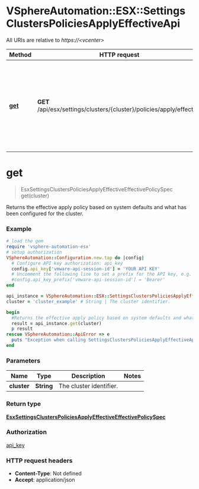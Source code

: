 # VSphereAutomation::ESX::SettingsClustersPoliciesApplyEffectiveApi

All URIs are relative to *https://&lt;vcenter&gt;*

Method | HTTP request | Description
------------- | ------------- | -------------
[**get**](SettingsClustersPoliciesApplyEffectiveApi.md#get) | **GET** /api/esx/settings/clusters/{cluster}/policies/apply/effective | Returns the effective apply policy based on system defaults and what has been configured for the cluster.


# **get**
> EsxSettingsClustersPoliciesApplyEffectiveEffectivePolicySpec get(cluster)

Returns the effective apply policy based on system defaults and what has been configured for the cluster.

### Example
```ruby
# load the gem
require 'vsphere-automation-esx'
# setup authorization
VSphereAutomation::Configuration.new.tap do |config|
  # Configure API key authorization: api_key
  config.api_key['vmware-api-session-id'] = 'YOUR API KEY'
  # Uncomment the following line to set a prefix for the API key, e.g. 'Bearer' (defaults to nil)
  #config.api_key_prefix['vmware-api-session-id'] = 'Bearer'
end

api_instance = VSphereAutomation::ESX::SettingsClustersPoliciesApplyEffectiveApi.new
cluster = 'cluster_example' # String | The cluster identifier.

begin
  #Returns the effective apply policy based on system defaults and what has been configured for the cluster.
  result = api_instance.get(cluster)
  p result
rescue VSphereAutomation::ApiError => e
  puts "Exception when calling SettingsClustersPoliciesApplyEffectiveApi->get: #{e}"
end
```

### Parameters

Name | Type | Description  | Notes
------------- | ------------- | ------------- | -------------
 **cluster** | **String**| The cluster identifier. | 

### Return type

[**EsxSettingsClustersPoliciesApplyEffectiveEffectivePolicySpec**](EsxSettingsClustersPoliciesApplyEffectiveEffectivePolicySpec.md)

### Authorization

[api_key](../README.md#api_key)

### HTTP request headers

 - **Content-Type**: Not defined
 - **Accept**: application/json



